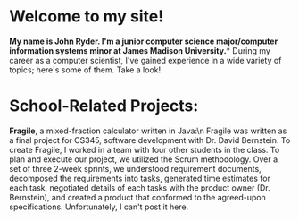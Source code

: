 # Welcome to my site!
**My name is John Ryder. I'm a junior computer science major/computer information systems minor at James Madison University.***
During my career as a computer scientist, I've gained experience in a wide variety of topics; here's some of them. Take a look!

# School-Related Projects:
**Fragile**, a mixed-fraction calculator written in Java:\n
  Fragile was written as a final project for CS345, software development with Dr. David Bernstein. To create Fragile, I worked
in a team with four other students in the class. To plan and execute our project, we utilized the Scrum methodology. Over a set
of three 2-week sprints, we understood requirement documents, decomposed the requirements into tasks, generated time estimates
for each task, negotiated details of each tasks with the product owner (Dr. Bernstein), and created a product that conformed to
the agreed-upon specifications. Unfortunately, I can't post it here.


